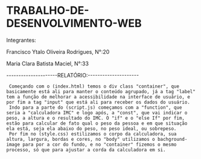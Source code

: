 # TRABALHO-DE-DESENVOLVIMENTO-WEB

Integrantes:

Francisco Ytalo Oliveira Rodrigues, N°:20

Maria Clara Batista Maciel, N°:33

---------------------RELATÓRIO:--------------------- 

     Começando com o (index.html) temos o div class "container", que basicamente está ali para manter o conteúdo agrupado, já a tag "label" tem a função de melhorar a acessibilidade na interface de usuário, e por fim a tag "input" que está ali para receber os dados do usuário.
     Indo para a parte do (script.js) começamos com a "function", que seria a "calculadora IMC" e logo após, a "const", que vai indicar o peso, a altura e o resultado do IMC. O "if" e o "else If" por fim, estão para calcular de fato qual o peso da pessoa e em que situação ela está, seja ela abaixo do peso, no peso ideal, ou sobrepeso.
     Por fim no (style.css) estilizamos o corpo da calculadora, sua altura, largura, bordas e cores, no "body" utilizamos o bachground-image para por a cor do fundo, e no "container" fizemos o mesmo processo, só que para ajustar a corda da calculadora em si.

